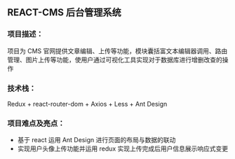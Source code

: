 ## REACT-CMS 后台管理系统 

### 项目描述：

项目为 CMS 官网提供文章编辑、上传等功能，模块囊括富文本编辑器调用、路由管理、图片上传等功能，使用户通过可视化工具实现对于数据库进行增删改查的操作 

### 技术栈：

Redux + react-router-dom + Axios + Less + Ant Design 

### 项目难点及亮点：

- 基于 react 运用 Ant Design 进行页面的布局与数据的联动
- 实现用户头像上传功能并运用 redux 实现上传完成后用户信息展示响应式变更

